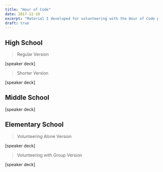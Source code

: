 ```yaml
---
title: "Hour of Code"
date: 2017-12-10
excerpt: "Material I developed for volunteering with the Hour of Code program."
draft: true
---
```


## High School

> Regular Version

[speaker deck]

> Shorter Version

[speaker deck]

## Middle School

[speaker deck]

## Elementary School

> Volunteering Alone Version

[speaker deck]

> Volunteering with Group Version

[speaker deck]
